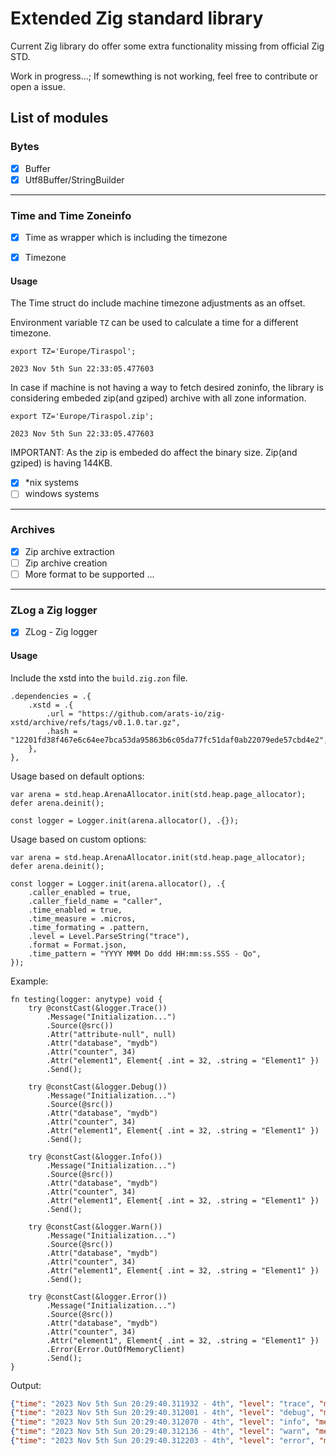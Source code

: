 # Extended Zig standard library
Current Zig library do offer some extra functionality missing from official Zig STD.

Work in progress...; If somewthing is not working, feel free to contribute or open a issue. 

## List of modules 

### Bytes
- [x] Buffer
- [x] Utf8Buffer/StringBuilder
---

### Time and Time Zoneinfo 
- [x] Time as wrapper which is including the timezone
- [x] Timezone


#### Usage
The Time struct do include machine timezone adjustments as an offset.

Environment variable `TZ` can be used to calculate a time for a different timezone. 
```
export TZ='Europe/Tiraspol';

2023 Nov 5th Sun 22:33:05.477603
```

In case if machine is not having a way to fetch desired zoninfo, the library is considering embeded zip(and gziped) archive with all zone information.
```
export TZ='Europe/Tiraspol.zip';

2023 Nov 5th Sun 22:33:05.477603
```
IMPORTANT: As the zip is embeded do affect the binary size. Zip(and gziped) is having 144KB.

- [x] *nix systems
- [ ] windows systems
---

### Archives
- [x] Zip archive extraction
- [ ] Zip archive creation
- [ ] More format to be supported ...
---

### ZLog a Zig logger
- [x] ZLog - Zig logger 

#### Usage
Include the xstd into the `build.zig.zon` file.
```
.dependencies = .{
    .xstd = .{
        .url = "https://github.com/arats-io/zig-xstd/archive/refs/tags/v0.1.0.tar.gz",
        .hash = "12201fd38f467e6c64ee7bca53da95863b6c05da77fc51daf0ab22079ede57cbd4e2",
    },
},
```

Usage based on default options:
```zig
var arena = std.heap.ArenaAllocator.init(std.heap.page_allocator);
defer arena.deinit();

const logger = Logger.init(arena.allocator(), .{});
```

Usage based on custom options:
```zig
var arena = std.heap.ArenaAllocator.init(std.heap.page_allocator);
defer arena.deinit();

const logger = Logger.init(arena.allocator(), .{
    .caller_enabled = true,
    .caller_field_name = "caller",
    .time_enabled = true,
    .time_measure = .micros,
    .time_formating = .pattern,
    .level = Level.ParseString("trace"),
    .format = Format.json,
    .time_pattern = "YYYY MMM Do ddd HH:mm:ss.SSS - Qo",
});
```

Example:
```zig
fn testing(logger: anytype) void {
    try @constCast(&logger.Trace())
        .Message("Initialization...")
        .Source(@src())
        .Attr("attribute-null", null)
        .Attr("database", "mydb")
        .Attr("counter", 34)
        .Attr("element1", Element{ .int = 32, .string = "Element1" })
        .Send();

    try @constCast(&logger.Debug())
        .Message("Initialization...")
        .Source(@src())
        .Attr("database", "mydb")
        .Attr("counter", 34)
        .Attr("element1", Element{ .int = 32, .string = "Element1" })
        .Send();

    try @constCast(&logger.Info())
        .Message("Initialization...")
        .Source(@src())
        .Attr("database", "mydb")
        .Attr("counter", 34)
        .Attr("element1", Element{ .int = 32, .string = "Element1" })
        .Send();

    try @constCast(&logger.Warn())
        .Message("Initialization...")
        .Source(@src())
        .Attr("database", "mydb")
        .Attr("counter", 34)
        .Attr("element1", Element{ .int = 32, .string = "Element1" })
        .Send();

    try @constCast(&logger.Error())
        .Message("Initialization...")
        .Source(@src())
        .Attr("database", "mydb")
        .Attr("counter", 34)
        .Attr("element1", Element{ .int = 32, .string = "Element1" })
        .Error(Error.OutOfMemoryClient)
        .Send();
}
```

Output:
```json
{"time": "2023 Nov 5th Sun 20:29:40.311932 - 4th", "level": "trace", "message": "Initialization...", "caller": "examples/log/logger.zig:45", "attribute-null":null, "database": "mydb", "counter":34, "element1":{"int":32,"string":"Element1","elem":null}}
{"time": "2023 Nov 5th Sun 20:29:40.312001 - 4th", "level": "debug", "message": "Initialization...", "caller": "examples/log/logger.zig:56", "database": "mydb", "counter":34, "element1":{"int":32,"string":"Element1","elem":null}}
{"time": "2023 Nov 5th Sun 20:29:40.312070 - 4th", "level": "info", "message": "Initialization...", "caller": "examples/log/logger.zig:66", "database": "mydb", "counter":34, "element1":{"int":32,"string":"Element1","elem":null}}
{"time": "2023 Nov 5th Sun 20:29:40.312136 - 4th", "level": "warn", "message": "Initialization...", "caller": "examples/log/logger.zig:76", "database": "mydb", "counter":34, "element1":{"int":32,"string":"Element1","elem":null}}
{"time": "2023 Nov 5th Sun 20:29:40.312203 - 4th", "level": "error", "message": "Initialization...", "caller": "examples/log/logger.zig:86", "database": "mydb", "counter":34, "element1":{"int":32,"string":"Element1","elem":null}, "error": "OutOfMemoryClient"}
```
